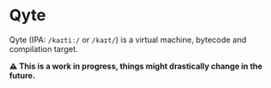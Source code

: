 # Qyte

Qyte (IPA: `/kaɪtiː/` or `/kaɪt/`) is a virtual machine, bytecode and compilation target.

**⚠️ This is a work in progress, things might drastically change in the future.**
